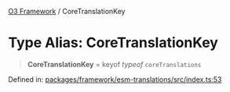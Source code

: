 [O3 Framework](../API.md) / CoreTranslationKey

# Type Alias: CoreTranslationKey

> **CoreTranslationKey** = keyof *typeof* `coreTranslations`

Defined in: [packages/framework/esm-translations/src/index.ts:53](https://github.com/openmrs/openmrs-esm-core/blob/main/packages/framework/esm-translations/src/index.ts#L53)
